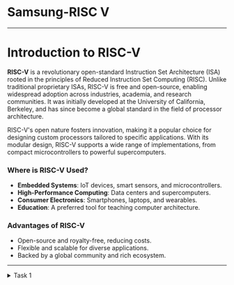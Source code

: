 # Samsung-RISC V
-----
# Introduction to RISC-V

**RISC-V** is a revolutionary open-standard Instruction Set Architecture (ISA) rooted in the principles of Reduced Instruction Set Computing (RISC). Unlike traditional proprietary ISAs, RISC-V is free and open-source, enabling widespread adoption across industries, academia, and research communities. It was initially developed at the University of California, Berkeley, and has since become a global standard in the field of processor architecture.

RISC-V's open nature fosters innovation, making it a popular choice for designing custom processors tailored to specific applications. With its modular design, RISC-V supports a wide range of implementations, from compact microcontrollers to powerful supercomputers.

### Where is RISC-V Used?
- **Embedded Systems**: IoT devices, smart sensors, and microcontrollers.
- **High-Performance Computing**: Data centers and supercomputers.
- **Consumer Electronics**: Smartphones, laptops, and wearables.
- **Education**: A preferred tool for teaching computer architecture.

### Advantages of RISC-V
- Open-source and royalty-free, reducing costs.
- Flexible and scalable for diverse applications.
- Backed by a global community and rich ecosystem.
-----
<details>
<summary>Task 1</summary>

#### Objective:
To install the RISC-V toolchain using VDI, write a C program to calculate the sum of numbers from 1 to N, and verify that the output from the C program matches the result obtained using the RISC-V compiler.

---

#### Steps Performed:

1. **Install the RISC-V Toolchain**  
   - Installed the RISC-V toolchain by following this [procedure](./VDI and virtual Box Download Procedure).
   - Verified the installation by running a simple test program.

2. **Write a C Program to Compute the Sum of Numbers (1 to N):**  
   - Created a C program that accepts `N` as input and computes the sum using the formula:
     \[
     \text{Sum} = \frac{N \times (N + 1)}{2}
     \]

   - Program Output:
     - Accepts an integer input `N`.
     - Computes and prints the sum.

3. **Run the Program Using the RISC-V Compiler:**
   - Compiled and executed the program on the RISC-V platform.
   - Verified the output against the standard C compiler's result.

4. **Validation:**
   - Wrote a separate program to compare the results of the two compilers.
   - Confirmed that the outputs from the C program and the RISC-V compiler match.

---

#### Files Included:
- `sum.c`: The C program to compute the sum of numbers from 1 to N.
- `verify_output.c`: A program to validate that the outputs from the standard compiler and the RISC-V compiler are identical.
- `output_log.txt`: Logs of the program execution and comparison results.

---

#### Instructions to Run:
1. **Compile and Run the C Program:**
   ```bash
   gcc sum.c -o sum
   ./sum


